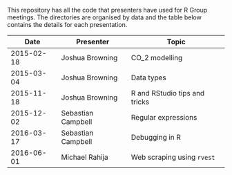 This repository has all the code that presenters have used for R Group meetings. The directories are organised by data and the table below contains the details for each presentation.

Date       | Presenter          | Topic
-----------|--------------------|------------------------------
2015-02-18 | Joshua Browning    | CO_2 modelling
2015-03-04 | Joshua Browning    | Data types
2015-11-18 | Joshua Browning    | R and RStudio tips and tricks
2015-12-02 | Sebastian Campbell | Regular expressions
2016-03-17 | Sebastian Campbell | Debugging in R
2016-06-01 | Michael Rahija     | Web scraping using `rvest`
